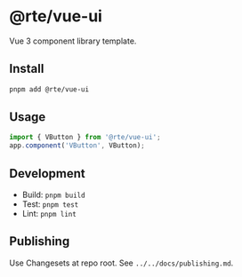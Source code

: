 # @rte/vue-ui

Vue 3 component library template.

## Install

```bash
pnpm add @rte/vue-ui
```

## Usage

```ts
import { VButton } from '@rte/vue-ui';
app.component('VButton', VButton);
```

## Development

- Build: `pnpm build`
- Test: `pnpm test`
- Lint: `pnpm lint`

## Publishing

Use Changesets at repo root. See `../../docs/publishing.md`.
